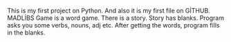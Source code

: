 This is my first project on Python. And also it is my first file on GİTHUB.
MADLİBS Game is a word game. There is a story. Story has blanks.
Program asks you some verbs, nouns, adj etc. After getting the words,
program fills in the blanks.